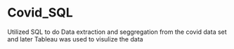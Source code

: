 # Covid_SQL
 Utilized SQL to do Data extraction and seggregation from the covid data set and later Tableau was used to visulize the data  
